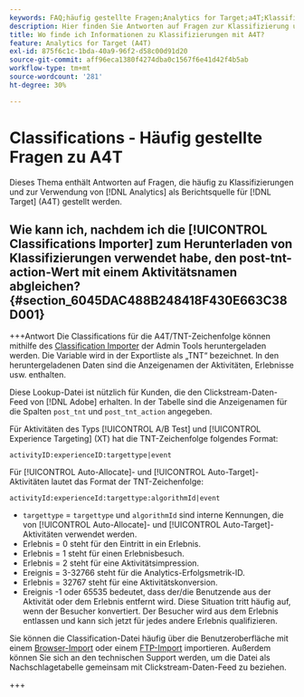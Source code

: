 ```yaml
---
keywords: FAQ;häufig gestellte Fragen;Analytics for Target;a4T;Klassifizierungen;Klassifizierung;Klassifizierungs-Importer;Post-TNT-Aktion;Ereignis-Codes
description: Hier finden Sie Antworten auf Fragen zur Klassifizierung und Verwendung von [!UICONTROL Analytics for Target] (A4T).
title: Wo finde ich Informationen zu Klassifizierungen mit A4T?
feature: Analytics for Target (A4T)
exl-id: 875f6c1c-1bda-40a9-96f2-d58c00d91d20
source-git-commit: aff96eca1380f4274dba0c1567f6e41d42f4b5ab
workflow-type: tm+mt
source-wordcount: '281'
ht-degree: 30%

---
```


# Classifications - Häufig gestellte Fragen zu A4T

Dieses Thema enthält Antworten auf Fragen, die häufig zu Klassifizierungen und zur Verwendung von [!DNL Analytics] als Berichtsquelle für [!DNL Target] (A4T) gestellt werden.

## Wie kann ich, nachdem ich die [!UICONTROL Classifications Importer] zum Herunterladen von Klassifizierungen verwendet habe, den post-tnt-action-Wert mit einem Aktivitätsnamen abgleichen? {#section_6045DAC488B248418F430E663C38D001}

+++Antwort
Die Classifications für die A4T/TNT-Zeichenfolge können mithilfe des [Classification Importer](https://experienceleague.adobe.com/docs/analytics/components/classifications/classifications-importer/c-working-with-saint.html?lang=de) der Admin Tools heruntergeladen werden. Die Variable wird in der Exportliste als „TNT“ bezeichnet. In den heruntergeladenen Daten sind die Anzeigenamen der Aktivitäten, Erlebnisse usw. enthalten.

Diese Lookup-Datei ist nützlich für Kunden, die den Clickstream-Daten-Feed von [!DNL Adobe] erhalten. In der Tabelle sind die Anzeigenamen für die Spalten `post_tnt` und `post_tnt_action` angegeben.

Für Aktivitäten des Typs [!UICONTROL A/B Test] und [!UICONTROL Experience Targeting] (XT) hat die TNT-Zeichenfolge folgendes Format:

```
activityID:experienceID:targettype|event
```

Für [!UICONTROL Auto-Allocate]- und [!UICONTROL Auto-Target]-Aktivitäten lautet das Format der TNT-Zeichenfolge:

```
activityId:experienceId:targettype:algorithmId|event
```

* `targettype` = `targettype` und `algorithmId` sind interne Kennungen, die von [!UICONTROL Auto-Allocate]- und [!UICONTROL Auto-Target]-Aktivitäten verwendet werden.
* Erlebnis = 0 steht für den Eintritt in ein Erlebnis.
* Erlebnis = 1 steht für einen Erlebnisbesuch.
* Erlebnis = 2 steht für eine Aktivitätsimpression.
* Ereignis = 3-32766 steht für die Analytics-Erfolgsmetrik-ID.
* Erlebnis = 32767 steht für eine Aktivitätskonversion.
* Ereignis -1 oder 65535 bedeutet, dass der/die Benutzende aus der Aktivität oder dem Erlebnis entfernt wird. Diese Situation tritt häufig auf, wenn der Besucher konvertiert. Der Besucher wird aus dem Erlebnis entlassen und kann sich jetzt für jedes andere Erlebnis qualifizieren.

Sie können die Classification-Datei häufig über die Benutzeroberfläche mit einem [Browser-Import](https://experienceleague.adobe.com/docs/analytics/components/classifications/classifications-importer/browser-import.html?lang=de) oder einem [FTP-Import](https://experienceleague.adobe.com/docs/analytics/components/classifications/classifications-importer/import-file.html?lang=de) importieren. Außerdem können Sie sich an den technischen Support werden, um die Datei als Nachschlagetabelle gemeinsam mit Clickstream-Daten-Feed zu beziehen.

+++
